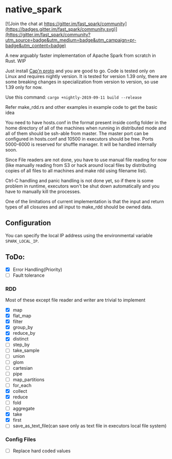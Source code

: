 # native_spark

[![Join the chat at https://gitter.im/fast_spark/community](https://badges.gitter.im/fast_spark/community.svg)](https://gitter.im/fast_spark/community?utm_source=badge&utm_medium=badge&utm_campaign=pr-badge&utm_content=badge)

A new arguably faster implementation of Apache Spark from scratch in Rust. WIP

Just install [Cap'n proto](https://capnproto.org/install.html) and you are good to go. Code is tested only on Linux and requires nightly version. It is tested for version 1.39 only, there are some breaking changes in specialization from version to version, so use 1.39 only for now. 

Use this command: `cargo +nightly-2019-09-11 build --release`

Refer make_rdd.rs and other examples in example code to get the basic idea 

You need to have hosts.conf in the format present inside config folder in the home directory of all of the machines when running in distributed mode and all of them should be ssh-able from master.
The master port can be configured in hosts.conf and 10500 in executors should be free. Ports 5000-6000 is reserved for shuffle manager. It will be handled internally soon.

Since File readers are not done, you have to use manual file reading for now (like manually reading from S3 or hack around local files by distributing copies of all files to all machines and make rdd using filename list).

Ctrl-C handling and panic handling is not done yet, so if there is some problem in runtime, executors won't be shut down automatically and you have to manually kill the processes.

One of the limitations of current implementation is that the input and return types of all closures and all input to make_rdd should be owned data. 

## Configuration

You can specify the local IP address using the environmental variable `SPARK_LOCAL_IP`.

## ToDo:

- [x] Error Handling(Priority)
- [ ] Fault tolerance

### RDD
Most of these except file reader and writer are trivial to implement
- [x] map
- [x] flat_map 
- [x] filter 
- [x] group_by 
- [x] reduce_by
- [x] distinct
- [ ] step_by 
- [ ] take_sample 
- [ ] union 
- [ ] glom 
- [ ] cartesian 
- [ ] pipe 
- [ ] map_partitions 
- [ ] for_each 
- [x] collect 
- [x] reduce 
- [ ] fold 
- [ ] aggregate 
- [x] take 
- [x] first 
- [ ] save_as_text_file(can save only as text file in executors local file system)  

### Config Files
- [ ] Replace hard coded values
